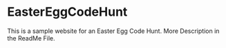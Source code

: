 # EasterEggCodeHunt
This is a sample website for an Easter Egg Code Hunt. More Description in the ReadMe File.
